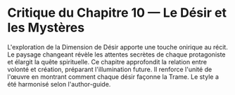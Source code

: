 # Critique du Chapitre 10 — Le Désir et les Mystères
L'exploration de la Dimension de Désir apporte une touche onirique au récit.
Le paysage changeant révèle les attentes secrètes de chaque protagoniste et élargit la quête spirituelle.
Ce chapitre approfondit la relation entre volonté et création, préparant l'illumination future.
Il renforce l'unité de l'œuvre en montrant comment chaque désir façonne la Trame.
Le style a été harmonisé selon l'author-guide.

